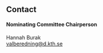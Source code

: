 ## Contact

#### Nominating Committee Chairperson
Hannah Burak</br>
[valberedning@d.kth.se](mailto:valberedning@d.kth.se)
